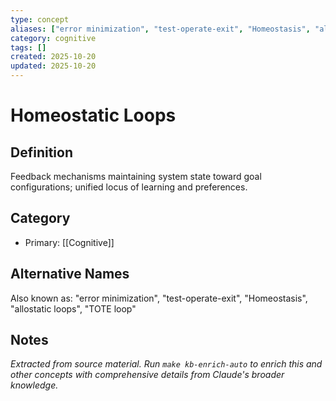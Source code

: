 ```yaml
---
type: concept
aliases: ["error minimization", "test-operate-exit", "Homeostasis", "allostatic loops", "TOTE loop"]
category: cognitive
tags: []
created: 2025-10-20
updated: 2025-10-20
---
```


# Homeostatic Loops

## Definition

Feedback mechanisms maintaining system state toward goal configurations; unified locus of learning and preferences.

## Category

- Primary: [[Cognitive]]

## Alternative Names

Also known as: "error minimization", "test-operate-exit", "Homeostasis", "allostatic loops", "TOTE loop"

## Notes

*Extracted from source material. Run `make kb-enrich-auto` to enrich this and other concepts with comprehensive details from Claude's broader knowledge.*
